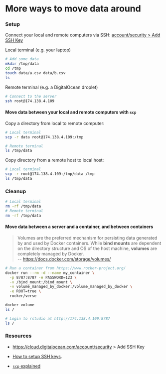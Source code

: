 # More ways to move data around

### Setup

Connect your local and remote computers via SSH: [account/security > Add SSH Key](https://cloud.digitalocean.com/account/security)

Local terminal (e.g. your laptop)

```bash
# Add some data
mkdir /tmp/data
cd /tmp
touch data/a.csv data/b.csv
ls
```

Remote terminal (e.g. a DigitalOcean droplet)

```bash
# Connect to the server
ssh root@174.138.4.109
```

#### Move data between your local and remote computers with `scp`

Copy a directory from local to remote computer:

```bash
# Local terminal
scp -r data root@174.138.4.109:/tmp

# Remote terminal
ls /tmp/data
```

Copy directory from a remote host to local host:

```bash
# Local terminal
scp -r root@174.138.4.109:/tmp/data /tmp
ls /tmp/data
```

### Cleanup

```bash
# Local terminal
rm -rf /tmp/data
# Remote terminal
rm -rf /tmp/data
```

#### Move data between a server and a container, and between containers

> Volumes are the preferred mechanism for persisting data generated by and used
by Docker containers. While **bind mounts** are dependent on the directory
structure and OS of the host machine, **volumes** are completely managed by
Docker.  
-- https://docs.docker.com/storage/volumes/

```bash
# Run a container from https://www.rocker-project.org/
docker run --rm -d --name my_container \
  -p 8787:8787 -e PASSWORD=123 \
  -v /bind_mount:/bind_mount \
  -v volume_managed_by_docker:/volume_managed_by_docker \
  -e ROOT=true \
  rocker/verse

docker volume
ls /

# Login to rstudio at http://174.138.4.109:8787
ls /
```

### Resources

* <https://cloud.digitalocean.com/account/security> > Add SSH Key

* [How to setup SSH keys](https://www.digitalocean.com/community/tutorial_collections/how-to-set-up-ssh-keys).

* [`scp` explained](https://phoenixnap.com/kb/linux-scp-command)
